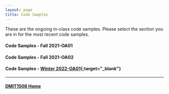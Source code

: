 ```yaml
---
layout: page
title: Code Samples
---
```

These are the ongoing in-class code samples. Please select the section you are in for the most recent code samples.

#### Code Samples - Fall 2021-OA01
#### Code Samples - Fall 2021-OA02
#### Code Samples - [Winter 2022-OA01](https://github.com/allanNAIT/dmit1508_1212-oa01){;target="_blank"}

<hr>

#### [DMIT1508 Home](index.md)